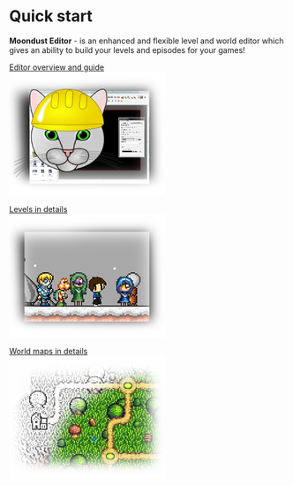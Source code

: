 # Quick start
**Moondust Editor** - is an enhanced and flexible level and world editor which gives an ability
to build your levels and episodes for your games!

[Editor overview and guide](QuickStart/WhatsAnEditor.md)<br/>
[![PgeEditor](Intro/QuickStart/WhatIsPGEEditor.png)](QuickStart/WhatsAnEditor.md)


[Levels in details](QuickStart/HowToMakeLevels.md)<br/>
[![HowToLevels](Intro/QuickStart/HowToMakeLevels.png)](QuickStart/HowToMakeLevels.md)


[World maps in details](QuickStart/HowToMakeWorlds.md)<br/>
[![HowToWorlds](Intro/QuickStart/HowToMakeWorlds.png)](QuickStart/HowToMakeWorlds.md)


